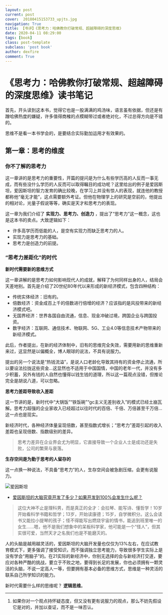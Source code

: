 ```yaml
---
layout: post
current: post
cover:  20180415153733_upjts.jpg
navigation: True
title: 【书评】《思考力：哈佛教你打破常规、超越障碍的深度思维》
date: 2020-04-11 08:29:00
tags: [book]
class: post-template
subclass: 'post book'
author: dexfire
comment: True
---
```


# 《思考力：哈佛教你打破常规、超越障碍的深度思维》读书笔记

首先，开头读到这本书，觉得它也是一股满满的鸡汤味，语言虽有依据，但还是有蹭哈佛热度的嫌疑，许多值得商榷的点模糊带过或者绝对化，不过总得方向是不错的。

思维不是看一本书学会的，是要结合实际勤加运用才有效果的。

## 第一章：思考的维度

### 你不了解的思考力
这一章讲的是思考力的重要性，开篇的提问是为什么有些学历高的人反而一事无成，而有些没什么学历的人反而可以取得瞩目的成功呢？这里给出的例子是爱因斯坦，爱因斯坦的智力发育的确比较晚，在学习上并没有惊人的表现，就连他的教授都称他“毫无才能”，这点需要额外考证。但他在物理学上的研究是空前的，他提出的相对论，光量子假说等等，确实是天才和思考力的表现。

这一章为我们介绍了 **实现力、思考力、创造力** ，提出了“思考力”这一概念，这也是这本书的卖点。大致逻辑如下：
- 许多高学历而低能的人，是空有实现力而缺乏思考力的人。
- 实现力是思考力的基础。
- 思考力是创造力的前提。

### “思考力差距化”的时代
**新时代需要新的思维方式**

这一章讲解的是思考力如何影响现代人的成就，解释了为何同样出身的人，结局会天差地别。首先是介绍了20世纪80年代以来形成的新经济模式，包含四种结构：
- 传统实体经济：旧有的。
- 倍数经济：资金成百上千的倍数进行倍增的经济？应该指的是风投带来的新经济模式吧。
- 无国界经济：世界各国自由流通，信息、现金冲破过境，跨国企业与跨国投资。
- 数字经济：互联网、通信技术、物联网、5G、工业4.0等信息技术产物带来的新经济模式。

此后，作者提出，在新的经济体制中，旧有的思维完全失效，需要用新的思维重新来过，这显然是以偏概全，博人眼球的说法，不具有说服力。

提出的另一个说法是“热钱流溢”，是说人口老龄化导致其持有的资金停止流通，所以要设法拉拢这些资金...这显然也不适用于中国国情，中国的老年一代，并没有多少积蓄，另外有钱的人自然也懂得以钱生钱的道理，所以这一篇观点没错，但推论完全是胡说八道，可以忽略。

**思考力差距导致收入差距**

这一节讲的是，新时代中“大锅饭”“铁饭碗”“gc主义无差别收入”的模式已经土崩瓦解。思考力超强的企业家收入已经超过以往时代的百倍、千倍、万倍甚至千万倍...这一点也是现实。

新经济时代，各种经济体量呈现倍数，甚至指数式增长；“思考力”差距引起的收入差距也呈现倍数、指数级别的差异。

> 思考力差异在企业界会尤为明显，它直接导致一个企业人士是成功还是失败，公司的繁荣与衰落。

**生存空间是为勤于思考的人留存的**

这一点换一种说法，不具备“思考力”的人，生存空间会被急剧压缩，会更有说服力。

![爱因斯坦](/assets/images/爱因斯坦.jpg)
- [爱因斯坦的大脑究竟开发了多少？如果开发到100%会发生什么呢？](https://www.sohu.com/a/270562808_100099896)

> 这位大神不止是理科男，而是真正的全才：会拉琴、能写诗、懂哲学！10岁开始看科学书籍和哲学；13岁，开始读康德；15岁，自学微积分。这么会读书又能拉小提琴的孩子；怪不得能写出燃烧宇宙的情书，能追到班里唯一的女生……嗯，他不是我们想象中的呆板科学家，他可能是一个“怪人”，但其实很可爱，当然天才之名我们也是不能磨灭的。

人的头脑是越用越灵活的，爱因斯坦的大脑开发量也仅仅为13%左右，在应试教育模式下，更多强调了接受知识，而不强调独立思考能力，导致很多学生实际上是没有学会“用脑子”的。在21实际的新经济中，你别无选择的会与新经济打交道，要应对各种严酷的挑战，要立于不败之地，要得到长足的发展，你也必须拥有一颗灵活的头脑，不说一定高人一等，但要拥有基本必备的思维方式，思维是一种灵活的联系自己所学知识的能力。

新时代需要什么样的思维呢？ **逻辑思维**。

---
1. 如果你对一个观点持怀疑态度，但又没有更有说服力的观点，那么不妨先假设它是对的，并加以查证，而不是一味否认。